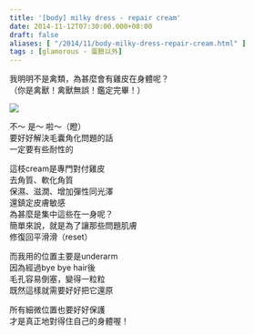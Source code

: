 ```yaml
---
title: '[body] milky dress - repair cream'
date: 2014-11-12T07:30:00.000+08:00
draft: false
aliases: [ "/2014/11/body-milky-dress-repair-cream.html" ]
tags : [glamorous - 蛋臉以外]
---
```


我明明不是禽類，為甚麼會有雞皮在身體呢？  
（你是禽獸！禽獸無誤！鑑定完畢！）  

![](/images/milkydressrepair.jpg)

不～ 是～ 啦～（瞪）  
要好好解決毛囊角化問題的話  
一定要有些耐性的  
  
這枝cream是專門對付雞皮  
去角質、軟化角質  
保濕、滋潤、增加彈性同光澤  
還鎮定皮膚敏感  
為甚麼是集中這些在一身呢？  
簡單來說，就是為了讓那些問題肌膚  
修復回平滑滑（reset）  
  
而我用的位置主要是underarm  
因為經過bye bye hair後  
毛孔容易倒塞，變得一粒粒  
既然這樣就需要好好把它還原  
  
所有細微位置也要好好保護  
才是真正地對得住自己的身體喔！
